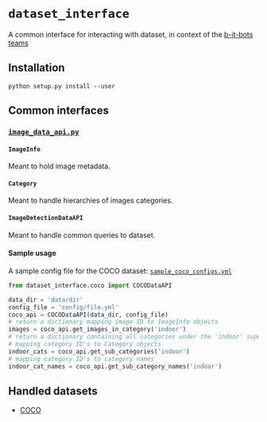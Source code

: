 # `dataset_interface`

A common interface for interacting with dataset, in context of the
[b-it-bots teams](https://github.com/b-it-bots/)

## Installation
```
python setup.py install --user
```

## Common interfaces

### [`image_data_api.py`](./common/image_data_api.py)

#### `ImageInfo`
Meant to hold image metadata.

#### `Category`
Meant to handle hierarchies of images categories.

#### `ImageDetectionDataAPI`
Meant to handle common queries to dataset.

#### Sample usage
A sample config file for the COCO dataset: [`sample_coco_configs.yml`](./config/sample_coco_configs.yml)
```python
from dataset_interface.coco import COCODataAPI

data_dir = 'data/dir'
config_file = 'config/file.yml'
coco_api = COCODataAPI(data_dir, config_file)
# return a dictionary mapping image ID to ImageInfo objects
images = coco_api.get_images_in_category('indoor')
# return a dictionary containing all categories under the 'indoor' super category,
# mapping category ID's to Category objects
indoor_cats = coco_api.get_sub_categories('indoor')
# mapping category ID's to category names
indoor_cat_names = coco_api.get_sub_category_names('indoor')

```

## Handled datasets

* [COCO](http://cocodataset.org/)
